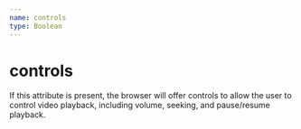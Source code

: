 ```yaml
---
name: controls
type: Boolean
---
```


# controls

If this attribute is present, the browser will offer controls to allow the user to control video playback, including volume, seeking, and pause/resume playback.